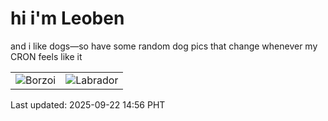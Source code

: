 # hi i'm Leoben

and i like dogs—so have some random dog pics that change whenever my CRON feels like it

|  |  |
|--------|----------|
| ![Borzoi](https://random-dog-vercel.vercel.app/api/random-borzoi?v=1758524170) | ![Labrador](https://random-dog-vercel.vercel.app/api/random-labrador?v=1758524170) |

Last updated: 2025-09-22 14:56 PHT
